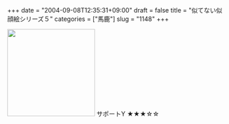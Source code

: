 +++
date = "2004-09-08T12:35:31+09:00"
draft = false
title = "似てない似顔絵シリーズ５"
categories = ["馬鹿"]
slug = "1148"
+++

<img src="http://ieiriblog.jugem.jp/?image=4020" width="200" height="200" alt="" class="pict" />
サポートY
★★★☆☆
